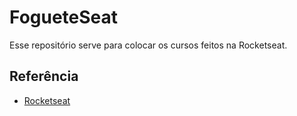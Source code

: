 # FogueteSeat
Esse repositório serve para colocar os cursos feitos na Rocketseat.

## Referência
 - [Rocketseat](https://app.rocketseat.com.br/)